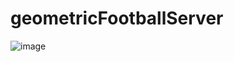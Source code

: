 # geometricFootballServer

![image](https://github.com/sidzej666/geometricFootballServer/assets/5081130/fa3e0971-f7e8-4c5b-be48-4e42a3f8129d)

